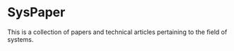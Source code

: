 # SysPaper
This is a collection of papers and technical articles pertaining to the field of systems.
